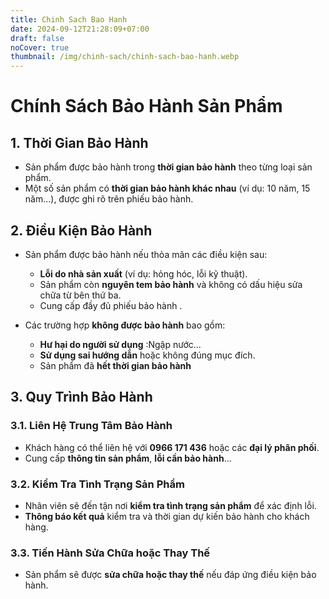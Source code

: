 ```yaml
---
title: Chinh Sach Bao Hanh
date: 2024-09-12T21:28:09+07:00
draft: false
noCover: true
thumbnail: /img/chinh-sach/chinh-sach-bao-hanh.webp
---
```

# Chính Sách Bảo Hành Sản Phẩm

## 1. Thời Gian Bảo Hành
   - Sản phẩm được bảo hành trong **thời gian bảo hành** theo từng loại sản phẩm.
   - Một số sản phẩm có **thời gian bảo hành khác nhau** (ví dụ: 10 năm, 15 năm...), được ghi rõ trên phiếu bảo hành.

## 2. Điều Kiện Bảo Hành
   - Sản phẩm được bảo hành nếu thỏa mãn các điều kiện sau:
     - **Lỗi do nhà sản xuất** (ví dụ: hỏng hóc, lỗi kỹ thuật).
     - Sản phẩm còn **nguyên tem bảo hành** và không có dấu hiệu sửa chữa từ bên thứ ba.
     - Cung cấp đầy đủ phiếu bảo hành .

   - Các trường hợp **không được bảo hành** bao gồm:
     - **Hư hại do người sử dụng** :Ngập nước...
     - **Sử dụng sai hướng dẫn** hoặc không đúng mục đích.
     - Sản phẩm đã **hết thời gian bảo hành** 

## 3. Quy Trình Bảo Hành
   ### 3.1. Liên Hệ Trung Tâm Bảo Hành
   - Khách hàng có thể liên hệ với **0966 171 436** hoặc các **đại lý phân phối**.
   - Cung cấp **thông tin sản phẩm**, **lỗi cần bảo hành**...

   ### 3.2. Kiểm Tra Tình Trạng Sản Phẩm
   - Nhân viên sẽ đến tận nơi **kiểm tra tình trạng sản phẩm** để xác định lỗi.
   - **Thông báo kết quả** kiểm tra và thời gian dự kiến bảo hành cho khách hàng.

   ### 3.3. Tiến Hành Sửa Chữa hoặc Thay Thế
   - Sản phẩm sẽ được **sửa chữa hoặc thay thế** nếu đáp ứng điều kiện bảo hành.
   
